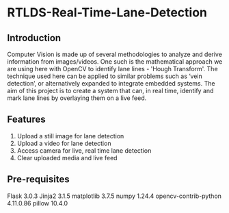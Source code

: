 # RTLDS-Real-Time-Lane-Detection

## Introduction
Computer Vision is made up of several methodologies to analyze and derive information from images/videos. One such is the mathematical approach we are using here with OpenCV to identify lane lines - 'Hough Transform'. The technique used here can be applied to similar problems such as ‘vein detection’, or alternatively expanded to integrate embedded systems. The aim of this project is to create a system that can, in real time, identify and mark lane lines by overlaying them on a live feed. 

## Features
1. Upload a still image for lane detection
2. Upload a video for lane detection
3. Access camera for live, real time lane detection
4. Clear uploaded media and live feed

## Pre-requisites
Flask                 3.0.3
Jinja2                3.1.5
matplotlib            3.7.5
numpy                 1.24.4
opencv-contrib-python 4.11.0.86
pillow                10.4.0

